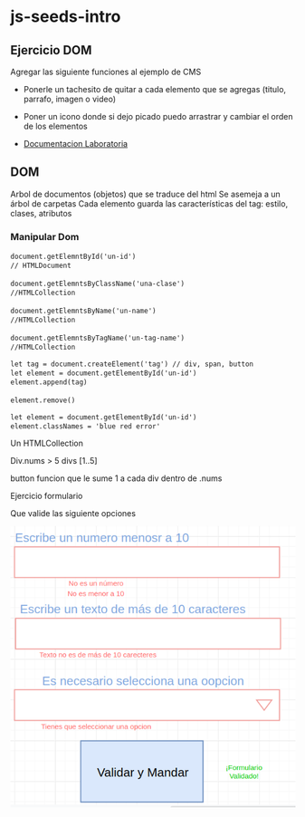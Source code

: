 # js-seeds-intro

## Ejercicio DOM

Agregar las siguiente funciones al ejemplo de CMS
  - Ponerle un tachesito de quitar a cada elemento que se agregas (titulo, parrafo, imagen o video)
  - Poner un icono donde si dejo picado puedo arrastrar y cambiar el orden de los elementos 

- [Documentacion Laboratoria](https://github.com/Laboratoria/curricula-js/tree/5c41fadf02dbda7e2709d4b6b7c5b6ef48a7ae11/topics/javascript)

## DOM

Arbol de documentos (objetos) que se traduce del html
Se asemeja a un árbol de carpetas
Cada elemento guarda las características del tag: estilo, clases, atributos

### Manipular Dom

```
document.getElemntById('un-id') 
// HTMLDocument

document.getElemntsByClassName('una-clase') 
//HTMLCollection

document.getElemntsByName('un-name') 
//HTMLCollection

document.getElemntsByTagName('un-tag-name') 
//HTMLCollection

```

```
let tag = document.createElement('tag') // div, span, button
let element = document.getElementById('un-id')
element.append(tag)

element.remove()
```

```
let element = document.getElementById('un-id')
element.classNames = 'blue red error'
```

Un HTMLCollection 




Div.nums > 5 divs [1..5]

button funcion que le sume 1 a cada div dentro de .nums


Ejercicio formulario

Que valide las siguiente opciones

![](./ejercicio-formulario.png)